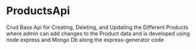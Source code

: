 # ProductsApi
Crud Base Api for Creating, Deleting, and Updating the Different Products where admin can add changes to the Product data and is developed using node express and Mongo Db along the express-generator code

